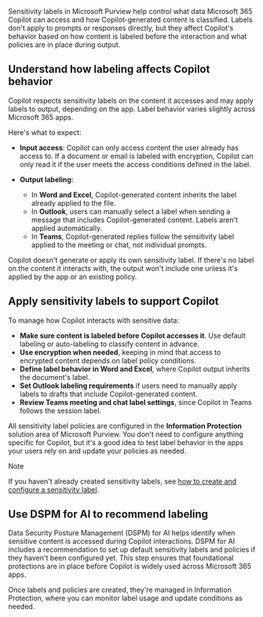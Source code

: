 Sensitivity labels in Microsoft Purview help control what data Microsoft 365 Copilot can access and how Copilot-generated content is classified. Labels don't apply to prompts or responses directly, but they affect Copilot's behavior based on how content is labeled before the interaction and what policies are in place during output.

## Understand how labeling affects Copilot behavior

Copilot respects sensitivity labels on the content it accesses and may apply labels to output, depending on the app. Label behavior varies slightly across Microsoft 365 apps.

Here's what to expect:

- **Input access**: Copilot can only access content the user already has access to. If a document or email is labeled with encryption, Copilot can only read it if the user meets the access conditions defined in the label.
- **Output labeling**:

  - In **Word and Excel**, Copilot-generated content inherits the label already applied to the file.
  - In **Outlook**, users can manually select a label when sending a message that includes Copilot-generated content. Labels aren't applied automatically.
  - In **Teams**, Copilot-generated replies follow the sensitivity label applied to the meeting or chat, not individual prompts.

Copilot doesn't generate or apply its own sensitivity label. If there's no label on the content it interacts with, the output won't include one unless it's applied by the app or an existing policy.

## Apply sensitivity labels to support Copilot

To manage how Copilot interacts with sensitive data:

- **Make sure content is labeled before Copilot accesses it**. Use default labeling or auto-labeling to classify content in advance.
- **Use encryption when needed**, keeping in mind that access to encrypted content depends on label policy conditions.
- **Define label behavior in Word and Excel**, where Copilot output inherits the document's label.
- **Set Outlook labeling requirements** if users need to manually apply labels to drafts that include Copilot-generated content.
- **Review Teams meeting and chat label settings**, since Copilot in Teams follows the session label.

All sensitivity label policies are configured in the **Information Protection** solution area of Microsoft Purview. You don't need to configure anything specific for Copilot, but it's a good idea to test label behavior in the apps your users rely on and update your policies as needed.

> [!NOTE]
> If you haven't already created sensitivity labels, see [how to create and configure a sensitivity label](/purview/create-sensitivity-labels?tabs=classic-label-scheme).

## Use DSPM for AI to recommend labeling

Data Security Posture Management (DSPM) for AI helps identify when sensitive content is accessed during Copilot interactions. DSPM for AI includes a recommendation to set up default sensitivity labels and policies if they haven't been configured yet. This step ensures that foundational protections are in place before Copilot is widely used across Microsoft 365 apps.

Once labels and policies are created, they're managed in Information Protection, where you can monitor label usage and update conditions as needed.
